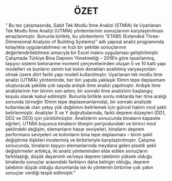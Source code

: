 <div align="center"> 
  
# ÖZET

</div>

<div align="left">   

"  Bu tez çalışmasında, Sabit Tek Modlu İtme Analizi (STMİA) ile Uyarlanan Tek Modlu İtme Analizi (UTMİA) yöntemlerinin sonuçlarının karşılaştırılması amaçlanmıştır. Bununla birlikte, bu yöntemlerin “ETABS (Extended Three-Dimensional Analysis of Building Systems)” adlı yapısal analiz programında kolaylıkla uygulanabilmesi ve hızlı bir şekilde sonuçlarının değerlendirilebilmesi amacıyla bir Excel makro uygulaması geliştirilmiştir. Çalışmada Türkiye Bina Deprem Yönetmeliği – 2018’e göre tasarlanmış, taşıyıcı sistemi betonarme moment çerçevelerinden oluşan 5 ve 10 katlı yapı modelleri ve bunların zemin kat kolon donatıları azaltılmış varyasyonları olmak üzere dört farklı yapı modeli kullanılmıştır. Uyarlanan tek modlu itme analizi (UTMİA) yönteminde, her biri yapıda yaklaşık 10mm tepe deplasmanı oluşturacak şekilde çok sayıda ardışık itme analizi yapılmıştır. Ardışık itme analizlerinin her birinin son adımı, bir sonraki itme analizinin başlangıç koşulu olarak kabul edilmiştir. Bununla birlikte sonlu miktarda her itme aralığı sonunda (örneğin 10mm tepe deplasmanlarında), bir sonraki analizde kullanılacak olan yatay yük dağılımını belirlemek için güncel hakim mod şekli belirlenmiştir. Analizler X ve Y doğrultularında, farklı deprem düzeyleri (DD1, DD2 ve DD3) için yürütülmüştür. Analizlerin sonucunda binaların kapasite eğrileri, UTMİA boyunca binaların titreşim periyodundaki ve birinci mod şeklindeki değişim, elemanların hasar seviyeleri, binaların deprem performans seviyeleri ve kolonların bina tepe deplasmanı – birim şekil değiştirme ilişkileri incelenmiş ve birbirleriyle karşılaştırılmıştır. Çalışma sonucunda, binaların taşıyıcı elemanlarında meydana gelen plastik şekil değiştirmeler arttıkça, iki analiz yönteminden elde edilen sonuçların farklılaştığı, düşük dayanımlı ve/veya deprem talebinin yüksek olduğu binalarda sonuçlar arasındaki farkların daha belirgin olduğu, deprem talebinin düşük olduğu durumlarda ise iki yöntemin birbirine çok yakın sonuçlar verdiği tespit edilmiştir."

</div>

